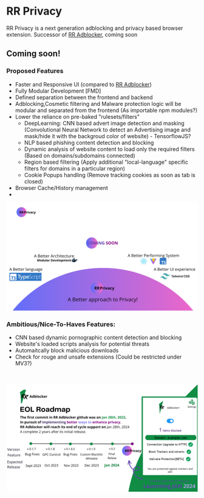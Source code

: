 # RR Privacy
RR Privacy is a next generation adblocking and privacy based browser extension. 
Successor of [RR Adblocker](https://github.com/Rutuj-Runwal/RR-Adblocker), coming soon

## Coming soon!

### Proposed Features 
- Faster and Responsive UI (compared to [RR Adblocker](https://github.com/Rutuj-Runwal/RR-Adblocker))
- Fully Modular Development [FMD] 
- Defined separation between the frontend and backend
- Adblocking,Cosmetic filtering and Malware protection logic will be modular and separated from the frontend (As importable npm modules?)
- Lower the reliance on pre-baked "rulesets/filters"
    - DeepLearning: CNN based advert image detection and masking (Convolutional Neural Network to detect an Advertising image and mask/hide it with the backgroud color of website) - TensorflowJS?
    - NLP based phishing content detection and blocking
    - Dynamic analysis of website content to load only the required filters (Based on domains/subdomains connected)
    - Region based filtering (Apply additional "local-language" specific filters for domains in a particular region)
    - Cookie Popups handling (Remove tracking cookies as soon as tab is closed)
- Browser Cache/History management
- 
![RR Privacy Spec](https://github.com/Rutuj-Runwal/RR-Privacy/blob/main/RR%20Privacy%20Proposal.png)

### Ambitious/Nice-To-Haves Features:
- CNN based dynamic pornographic content detection and blocking
- Website's loaded scripts analysis for potential threats
- Automaitcally block malicious downloads
- Check for rouge and unsafe extensions (Could be restricted under MV3?)


<br>

![RR Adblocker Roadmap](https://github.com/Rutuj-Runwal/RR-Privacy/blob/main/RR%20Adblocker%20EOL.png)
